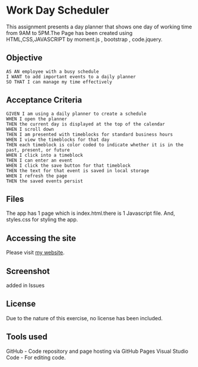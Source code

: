 # Work Day Scheduler
This assignment presents a day planner that shows one day of working time from 9AM to 5PM.The Page has been created using HTML,CSS,JAVASCRIPT by moment.js , bootstrap , code.jquery.


## Objective

```
AS AN employee with a busy schedule
I WANT to add important events to a daily planner
SO THAT I can manage my time effectively
```

## Acceptance Criteria

```
GIVEN I am using a daily planner to create a schedule
WHEN I open the planner
THEN the current day is displayed at the top of the calendar
WHEN I scroll down
THEN I am presented with timeblocks for standard business hours
WHEN I view the timeblocks for that day
THEN each timeblock is color coded to indicate whether it is in the past, present, or future
WHEN I click into a timeblock
THEN I can enter an event
WHEN I click the save button for that timeblock
THEN the text for that event is saved in local storage
WHEN I refresh the page
THEN the saved events persist
```
## Files 
The app has 1 page which is index.html.there is 1 Javascript file. And, styles.css for styling the app.

## Accessing the site
Please visit [my website]().

## Screenshot
added in Issues

## License
Due to the nature of this exercise, no license has been included.

## Tools used
GitHub - Code repository and page hosting via GitHub Pages
Visual Studio Code - For editing code.



